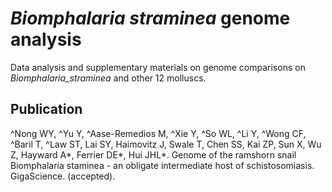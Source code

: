 # <i>Biomphalaria straminea</i> genome analysis

Data analysis and supplementary materials on genome comparisons on <i>Biomphalaria_straminea</i> and other 12 molluscs.

## Publication
^Nong WY, ^Yu Y, ^Aase-Remedios M, ^Xie Y, ^So WL, ^Li Y, ^Wong CF, ^Baril T, ^Law ST, Lai SY, Haimovitz J, Swale T, Chen SS, Kai ZP, Sun X, Wu Z, Hayward A*, Ferrier DE*, Hui JHL*. Genome of the ramshorn snail Biomphalaria staminea - an obligate intermediate host of schistosomiasis. GigaScience. (accepted).
